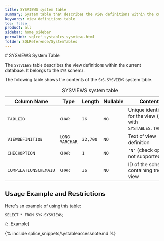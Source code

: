 ```yaml
---
title: SYSVIEWS system table
summary: System table that describes the view definitions within the current database.
keywords: view definitions table
toc: false
product: all
sidebar: home_sidebar
permalink: sqlref_systables_sysviews.html
folder: SQLReference/SystemTables
---
```

<section>
<div class="TopicContent" data-swiftype-index="true" markdown="1">
# SYSVIEWS System Table

The `SYSVIEWS` table describes the view definitions within the current
database. It belongs to the `SYS` schema.

The following table shows the contents of the `SYS.SYSVIEWS` system table.

<table>
    <caption>SYSVIEWS system table</caption>
    <col />
    <col />
    <col />
    <col />
    <col />
    <thead>
        <tr>
            <th>Column Name</th>
            <th>Type</th>
            <th>Length</th>
            <th>Nullable</th>
            <th>Contents</th>
        </tr>
    </thead>
    <tbody>
        <tr>
            <td><code>TABLEID</code></td>
            <td><code>CHAR</code></td>
            <td><code>36</code></td>
            <td><code>NO</code></td>
            <td>Unique identifier for the view (join with <code>SYSTABLES.TABLEID</code>)</td>
        </tr>
        <tr>
            <td><code>VIEWDEFINITION</code></td>
            <td><code>LONG VARCHAR</code></td>
            <td><code>32,700</code></td>
            <td><code>NO</code></td>
            <td>Text of view definition</td>
        </tr>
        <tr>
            <td><code>CHECKOPTION</code></td>
            <td><code>CHAR</code></td>
            <td><code>1</code></td>
            <td><code>NO</code></td>
            <td><code>'N'</code> (check option not supported yet)</td>
        </tr>
        <tr>
            <td><code>COMPILATIONSCHEMAID</code></td>
            <td><code>CHAR</code></td>
            <td><code>36</code></td>
            <td><code>NO</code></td>
            <td>ID of the schema containing the view</td>
        </tr>
    </tbody>
</table>

## Usage Example and Restrictions

Here's an example of using this table:

```
SELECT * FROM SYS.SYSVIEWS;
```
{: .Example}

{% include splice_snippets/systableaccessnote.md %}

</div>
</section>
